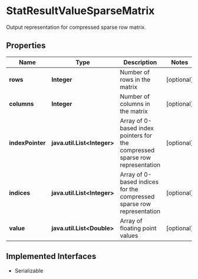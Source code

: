 

# StatResultValueSparseMatrix

Output representation for compressed sparse row matrix.

## Properties

Name | Type | Description | Notes
------------ | ------------- | ------------- | -------------
**rows** | **Integer** | Number of rows in the matrix |  [optional]
**columns** | **Integer** | Number of columns in the matrix |  [optional]
**indexPointer** | **java.util.List&lt;Integer&gt;** | Array of 0-based index pointers for the compressed sparse row representation |  [optional]
**indices** | **java.util.List&lt;Integer&gt;** | Array of 0-based indices for the compressed sparse row representation |  [optional]
**value** | **java.util.List&lt;Double&gt;** | Array of floating point values |  [optional]


## Implemented Interfaces

* Serializable



